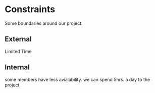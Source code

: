 # Constraints

Some boundaries around our project.

## External
  
  Limited Time

## Internal
  
   some members have less avialability.
   we can spend 5hrs. a day to the project.


